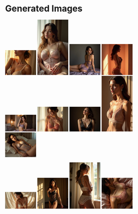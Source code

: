 # Generated Images



<img src="2025_06_21_01.webp" width="100"/> <img src="2025_06_21_02.webp" width="100"/> <img src="2025_06_21_03.webp" width="100"/> <img src="2025_06_21_04.webp" width="100"/> <img src="2025_06_21_05.webp" width="100"/> <img src="2025_06_21_06.webp" width="100"/> <img src="2025_06_21_07.webp" width="100"/> <img src="2025_06_21_08.webp" width="100"/> <img src="2025_06_21_09.webp" width="100"/>

<img src="2025_06_21_10.webp" width="100"/> <img src="2025_06_21_11.webp" width="100"/> <img src="2025_06_21_12.webp" width="100"/> <img src="2025_06_21_13.webp" width="100"/>